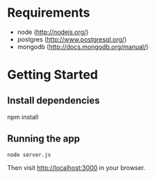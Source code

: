 Requirements
============

* node (http://nodejs.org/)
* postgres (http://www.postgresql.org/)
* mongodb (http://docs.mongodb.org/manual/)


Getting Started
===============

Install dependencies
--------------------

npm install

Running the app
---------------

    node server.js

Then visit [http://localhost:3000](http://localhost:3000) in your browser.
